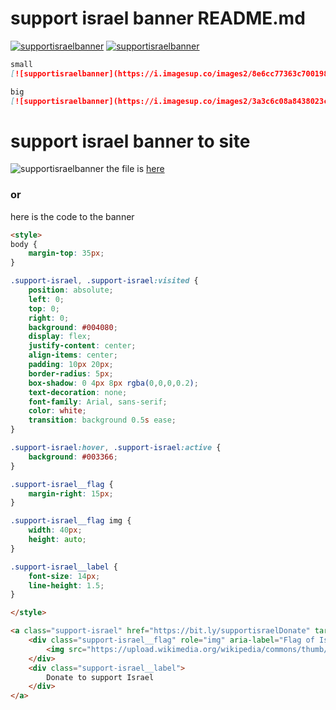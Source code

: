 # support israel banner README.md
[![supportisraelbanner](https://i.imagesup.co/images2/8e6cc77363c700198839ae0da7d7fe2409f07647.png)](https://github.com/TheYali1/support-israel-banner/tree/main)
[![supportisraelbanner](https://i.imagesup.co/images2/3a3c6c08a8438023cd50e115d703a97d92a8d5b7.png)](https://github.com/TheYali1/support-israel-banner/tree/main)
```md
small
[![supportisraelbanner](https://i.imagesup.co/images2/8e6cc77363c700198839ae0da7d7fe2409f07647.png)](https://github.com/TheYali1/support-israel-banner/tree/main)

big
[![supportisraelbanner](https://i.imagesup.co/images2/3a3c6c08a8438023cd50e115d703a97d92a8d5b7.png)](https://github.com/TheYali1/support-israel-banner/tree/main)

```
# support israel banner to site
![supportisraelbanner](https://i.imagesup.co/images2/d29f8c730956ad7c4813b1a400faecacae7cbb71.png)
the file is [here](https://github.com/TheYali1/support-israel-banner/blob/main/Banner.html)
### or
here is the code to the banner
```md
<style>
body {
	margin-top: 35px;
}

.support-israel, .support-israel:visited {
	position: absolute;
	left: 0;
	top: 0;
	right: 0;
	background: #004080;
	display: flex;
	justify-content: center;
	align-items: center;
	padding: 10px 20px;
	border-radius: 5px;
	box-shadow: 0 4px 8px rgba(0,0,0,0.2);
	text-decoration: none;
	font-family: Arial, sans-serif;
	color: white;
	transition: background 0.5s ease;
}

.support-israel:hover, .support-israel:active {
	background: #003366;
}

.support-israel__flag {
	margin-right: 15px;
}

.support-israel__flag img {
	width: 40px;
	height: auto;
}

.support-israel__label {
	font-size: 14px;
	line-height: 1.5;
}

</style>

<a class="support-israel" href="https://bit.ly/supportisraelDonate" target="_blank" rel="nofollow noopener" title="Donate to support Israel">
	<div class="support-israel__flag" role="img" aria-label="Flag of Israel">
		<img src="https://upload.wikimedia.org/wikipedia/commons/thumb/d/d4/Flag_of_Israel.svg/1280px-Flag_of_Israel.svg.png" alt="Flag of Israel">
	</div>
	<div class="support-israel__label">
		Donate to support Israel
	</div>
</a>

```
